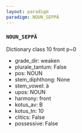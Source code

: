```yaml
---
layout: paradigm
paradigm: NOUN_SEPPÄ
---
```

### ` NOUN_SEPPÄ `

Dictionary class 10 front p~0
* grade_dir: weaken
* plurale_tantum: False
* pos: NOUN
* stem_diphthong: None
* stem_vowel: ä
* upos: NOUN
* harmony: front
* kotus_av: B
* kotus_tn: 10
* clitics: False
* possessive: False
